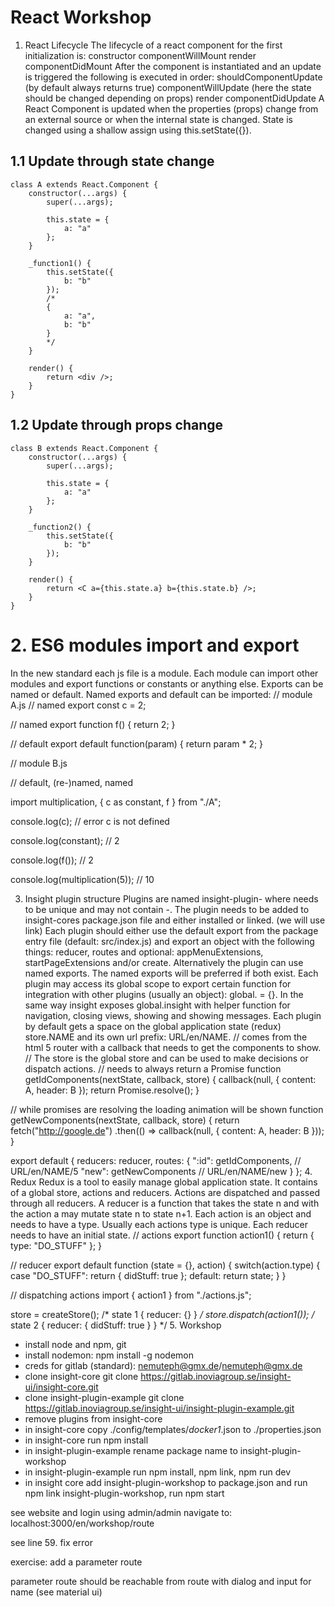 # React Workshop

1. React Lifecycle
The lifecycle of a react component for the first initialization is:
constructor
componentWillMount
render
componentDidMount
After the component is instantiated and an update is triggered the following is executed in order:
shouldComponentUpdate (by default always returns true)
componentWillUpdate (here the state should be changed depending on props)
render
componentDidUpdate
A React Component is updated when the properties (props) change from an external source or when the internal state is changed. State is changed using a shallow assign using this.setState({}).

## 1.1 Update through state change
    class A extends React.Component {
        constructor(...args) {
            super(...args);

            this.state = {
                a: "a"
            };
        }

        _function1() {
            this.setState({
                b: "b"
            });
            /*
            {
                a: "a",
                b: "b"
            }
            */
        }

        render() {
            return <div />;
        }
    }

## 1.2 Update through props change
    class B extends React.Component {
        constructor(...args) {
            super(...args);

            this.state = {
                a: "a"
            };
        }

        _function2() {
            this.setState({
                b: "b"
            });
        }

        render() {
            return <C a={this.state.a} b={this.state.b} />;
        }
    }

# 2. ES6 modules import and export
In the new standard each js file is a module. Each module can import other modules and export functions or constants or anything else. Exports can be named or default. Named exports and default can be imported:
// module A.js
// named
export const c = 2;

// named
export function f() {
    return 2;
}

// default
export default function(param) {
    return param * 2;
}

// module B.js

// default, (re-)named, named


import multiplication, { c as constant, f } from "./A";

console.log(c); // error c is not defined

console.log(constant); // 2

console.log(f()); // 2

console.log(multiplication(5)); // 10

3. Insight plugin structure
Plugins are named insight-plugin-<NAME> where <NAME> needs to be unique and may not contain -.
The plugin needs to be added to insight-cores package.json file and either installed or linked. (we will use link)
Each plugin should either use the default export from the package entry file (default: src/index.js) and export an object with the following things: reducer, routes and optional: appMenuExtensions, startPageExtensions and/or create. Alternatively the plugin can use named exports. The named exports will be preferred if both exist.
Each plugin may access its global scope to export certain function for integration with other plugins (usually an object): global.<NAME> = {}.
In the same way insight exposes global.insight with helper function for navigation, closing views, showing and showing messages.
Each plugin by default gets a space on the global application state (redux) store.NAME and its own url prefix: URL/en/NAME.
// comes from the html 5 router with a callback that needs to get the components to show.
// The store is the global store and can be used to make decisions or dispatch actions.
// needs to always return a Promise
function getIdComponents(nextState, callback, store) {
    callback(null, { content: A, header: B });
    return Promise.resolve();
}

// while promises are resolving the loading animation will be shown
function getNewComponents(nextState, callback, store) {
    return fetch("http://google.de")
        .then(() => callback(null, { content: A, header: B }));
}

export default {
    reducers: reducer,
    routes: {
        ":id": getIdComponents, // URL/en/NAME/5
        "new": getNewComponents // URL/en/NAME/new
    }
};
4. Redux
Redux is a tool to easily manage global application state. It contains of a global store, actions and reducers. Actions are dispatched and passed through all reducers. A reducer is a function that takes the state n and with the action a may mutate state n to state n+1. Each action is an object and needs to have a type. Usually each actions type is unique. Each reducer needs to have an initial state.
// actions
export function action1() {
    return {
        type: "DO_STUFF"
    };
}

// reducer
export default function (state = {}, action) {
    switch(action.type) {
        case "DO_STUFF": return { didStuff: true };
        default: return state;
    }
}

// dispatching actions
import { action1 } from "./actions.js";

store = createStore();
/* state 1
{
    reducer: {}
}
*/
store.dispatch(action1());
/* state 2
{
    reducer: {
        didStuff: true
    }
}
*/
5. Workshop
* install node and npm, git
* install nodemon: npm install -g nodemon
* creds for gitlab (standard): nemuteph@gmx.de/nemuteph@gmx.de
* clone insight-core git clone https://gitlab.inoviagroup.se/insight-ui/insight-core.git
* clone insight-plugin-example git clone https://gitlab.inoviagroup.se/insight-ui/insight-plugin-example.git
* remove plugins from insight-core
* in insight-core copy ./config/templates/*docker1*.json to ./properties.json
* in insight-core run npm install
* in insight-plugin-example rename package name to insight-plugin-workshop
* in insight-plugin-example run npm install, npm link, npm run dev
* in insight core add insight-plugin-workshop to package.json and run npm link insight-plugin-workshop, run npm start

see website and login using admin/admin navigate to: localhost:3000/en/workshop/route

see line 59. fix error

exercise: add a parameter route

parameter route should be reachable from route with dialog and input for name (see material ui)

